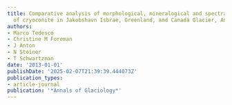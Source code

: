 ```yaml
---
title: Comparative analysis of morphological, mineralogical and spectral properties
  of cryoconite in Jakobshavn Isbrae, Greenland, and Canada Glacier, Antarctica
authors:
- Marco Tedesco
- Christine M Foreman
- J Anton
- N Steiner
- T Schwartzman
date: '2013-01-01'
publishDate: '2025-02-07T21:39:39.444073Z'
publication_types:
- article-journal
publication: '*Annals of Glaciology*'
---
```

